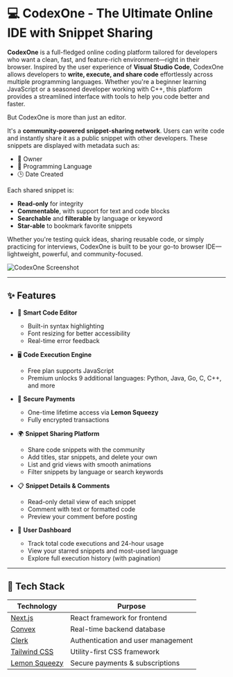 # 💻 CodexOne - The Ultimate Online IDE with Snippet Sharing

**CodexOne** is a full-fledged online coding platform tailored for developers who want a clean, fast, and feature-rich environment—right in their browser.
Inspired by the user experience of **Visual Studio Code**, CodexOne allows developers to **write, execute, and share code** effortlessly across multiple programming languages. Whether you're a beginner learning JavaScript or a seasoned developer working with C++, this platform provides a streamlined interface with tools to help you code better and faster.

But CodexOne is more than just an editor.

It's a **community-powered snippet-sharing network**. Users can write code and instantly share it as a public snippet with other developers. These snippets are displayed with metadata such as:
- 👤 Owner
- 🧠 Programming Language
- 🕒 Date Created

  
Each shared snippet is:
- **Read-only** for integrity
- **Commentable**, with support for text and code blocks
- **Searchable** and **filterable** by language or keyword
- **Star-able** to bookmark favorite snippets

Whether you're testing quick ideas, sharing reusable code, or simply practicing for interviews, CodexOne is built to be your go-to browser IDE—lightweight, powerful, and community-focused.



![CodexOne Screenshot](https://your-screenshot-url.com) <!-- Replace with actual screenshot URL -->

---

## ✨ Features

- 🧠 **Smart Code Editor**
  - Built-in syntax highlighting
  - Font resizing for better accessibility
  - Real-time error feedback

- 🖥️ **Code Execution Engine**
  - Free plan supports JavaScript
  - Premium unlocks 9 additional languages: Python, Java, Go, C, C++, and more

- 🔐 **Secure Payments**
  - One-time lifetime access via **Lemon Squeezy**
  - Fully encrypted transactions

- 🌍 **Snippet Sharing Platform**
  - Share code snippets with the community
  - Add titles, star snippets, and delete your own
  - List and grid views with smooth animations
  - Filter snippets by language or search keywords

- 📋 **Snippet Details & Comments**
  - Read-only detail view of each snippet
  - Comment with text or formatted code
  - Preview your comment before posting

- 👤 **User Dashboard**
  - Track total code executions and 24-hour usage
  - View your starred snippets and most-used language
  - Explore full execution history (with pagination)

---

## 🧱 Tech Stack

| Technology      | Purpose                        |
|----------------|---------------------------------|
| [Next.js](https://nextjs.org/)       | React framework for frontend |
| [Convex](https://www.convex.dev/)     | Real-time backend database     |
| [Clerk](https://clerk.dev/)          | Authentication and user management |
| [Tailwind CSS](https://tailwindcss.com/) | Utility-first CSS framework   |
| [Lemon Squeezy](https://www.lemonsqueezy.com/) | Secure payments & subscriptions |


